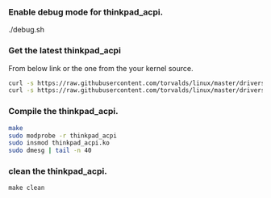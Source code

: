 ### Enable debug mode for thinkpad_acpi.
./debug.sh

### Get the latest thinkpad_acpi
From below link or the one from the your kernel source.

```bash
curl -s https://raw.githubusercontent.com/torvalds/linux/master/drivers/platform/x86/thinkpad_acpi.c > thinkpad_acpi.c
curl -s https://raw.githubusercontent.com/torvalds/linux/master/drivers/platform/x86/dual_accel_detect.h > dual_accel_detect.h
```

### Compile the thinkpad_acpi.
```bash
make
sudo modprobe -r thinkpad_acpi
sudo insmod thinkpad_acpi.ko
sudo dmesg | tail -n 40
```

### clean the thinkpad_acpi.
```
make clean
```
